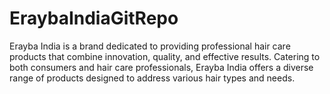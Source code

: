 # EraybaIndiaGitRepo
Erayba India is a brand dedicated to providing professional hair care products that combine innovation, quality, and effective results. Catering to both consumers and hair care professionals, Erayba India offers a diverse range of products designed to address various hair types and needs.
